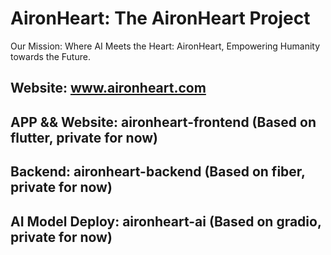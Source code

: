 # AironHeart: The AironHeart Project 
Our Mission: Where AI Meets the Heart: AironHeart, Empowering Humanity towards the Future.
## Website: www.aironheart.com  
## APP && Website: aironheart-frontend (Based on flutter, private for now)
## Backend: aironheart-backend (Based on fiber, private for now)
## AI Model Deploy: aironheart-ai (Based on gradio, private for now)
